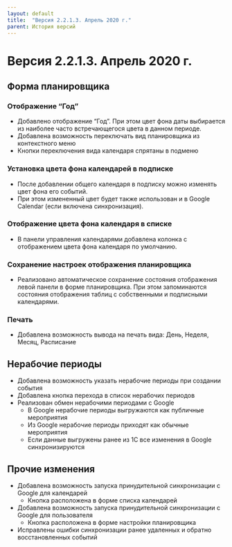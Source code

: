 ```yaml
---
layout: default
title:  "Версия 2.2.1.3. Апрель 2020 г."
parent: История версий
---
```


# Версия 2.2.1.3. Апрель 2020 г.

## Форма планировщика

### Отображение “Год”
- Добавлено отображение “Год”. При этом цвет фона даты выбирается из наиболее часто встречающегося цвета в данном периоде.
- Добавлена возможность переключать вид планировщика из контекстного меню
- Кнопки переключения вида календаря спрятаны в подменю

### Установка цвета фона календарей в подписке
- После добавлении общего календаря в подписку можно изменять цвет фона его событий.
- При этом измененный цвет будет также использован и в Google Calendar (если включена синхронизация).

### Отображение цвета фона календаря в списке
- В панели управления календарями добавлена колонка с отображением цвета фона календаря по умолчанию. 

### Сохранение настроек отображения планировщика
- Реализовано автоматическое сохранение состояния отображения левой панели в форме планировщика. При этом запоминаются состояния отображения таблиц с собственными и подписными календарями.

### Печать
- Добавлена возможность вывода на печать вида: День, Неделя, Месяц, Расписание

## Нерабочие периоды
- Добавлена возможность указать нерабочие периоды при создании события
- Добавлена кнопка перехода в список нерабочих периодов
- Реализован обмен нерабочими периодами с Google
  - В Google нерабочие периоды выгружаются как публичные мероприятия
  - Из Google нерабочие периоды приходят как обычные мероприятия
  - Если данные выгружены ранее из 1С все изменения в Google синхронизируются

## Прочие изменения
- Добавлена возможность запуска принудительной синхронизации с Google для календарей
  - Кнопка расположена в форме списка календарей
- Добавлена возможность запуска принудительной синхронизации с Google для пользователя
  - Кнопка расположена в форме настройки планировщика
- Исправлены ошибки синхронизации ранее удаленных и обратно восстановленных событий